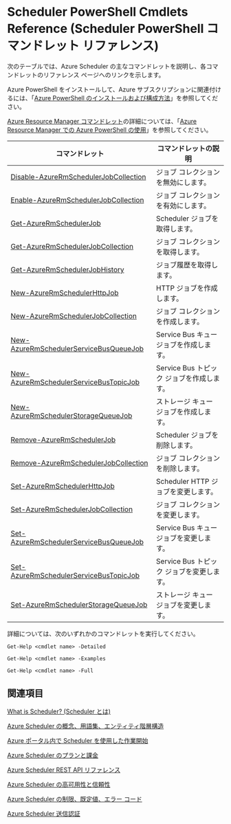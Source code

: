 <properties
 pageTitle="Scheduler PowerShell Cmdlets Reference (Scheduler PowerShell コマンドレット リファレンス)"
 description="Scheduler PowerShell Cmdlets Reference (Scheduler PowerShell コマンドレット リファレンス)"
 services="scheduler"
 documentationCenter=".NET"
 authors="krisragh"
 manager="dwrede"
 editor=""/>
<tags
 ms.service="scheduler"
 ms.workload="infrastructure-services"
 ms.tgt_pltfrm="na"
 ms.devlang="dotnet"
 ms.topic="article"
 ms.date="08/18/2016"
 ms.author="krisragh"/>

# Scheduler PowerShell Cmdlets Reference (Scheduler PowerShell コマンドレット リファレンス)

次のテーブルでは、Azure Scheduler の主なコマンドレットを説明し、各コマンドレットのリファレンス ページへのリンクを示します。

Azure PowerShell をインストールして、Azure サブスクリプションに関連付けるには、「[Azure PowerShell のインストールおよび構成方法](../powershell-install-configure.md)」を参照してください。

[Azure Resource Manager コマンドレット](../powershell-azure-resource-manager.md)の詳細については、「[Azure Resource Manager での Azure PowerShell の使用](https://msdn.microsoft.com/library/mt125356(v=azure.200).aspx)」を参照してください。

|コマンドレット|コマンドレットの説明|
|---|---|
[Disable-AzureRmSchedulerJobCollection](https://msdn.microsoft.com/library/mt490133(v=azure.200).aspx) |ジョブ コレクションを無効にします。 
[Enable-AzureRmSchedulerJobCollection](https://msdn.microsoft.com/library/mt490135(v=azure.200).aspx) |ジョブ コレクションを有効にします。
[Get-AzureRmSchedulerJob](https://msdn.microsoft.com/library/mt490125(v=azure.200).aspx) |Scheduler ジョブを取得します。
[Get-AzureRmSchedulerJobCollection](https://msdn.microsoft.com/library/mt490132(v=azure.200).aspx) |ジョブ コレクションを取得します。
[Get-AzureRmSchedulerJobHistory](https://msdn.microsoft.com/library/mt490126(v=azure.200).aspx) |ジョブ履歴を取得します。
[New-AzureRmSchedulerHttpJob](https://msdn.microsoft.com/library/mt490136(v=azure.200).aspx) |HTTP ジョブを作成します。
[New-AzureRmSchedulerJobCollection](https://msdn.microsoft.com/library/mt490141(v=azure.200).aspx) |ジョブ コレクションを作成します。
[New-AzureRmSchedulerServiceBusQueueJob](https://msdn.microsoft.com/library/mt490134(v=azure.200).aspx) |Service Bus キュー ジョブを作成します。
[New-AzureRmSchedulerServiceBusTopicJob](https://msdn.microsoft.com/library/mt490142(v=azure.200).aspx) |Service Bus トピック ジョブを作成します。
[New-AzureRmSchedulerStorageQueueJob](https://msdn.microsoft.com/library/mt490127(v=azure.200).aspx) |ストレージ キュー ジョブを作成します。 
[Remove-AzureRmSchedulerJob](https://msdn.microsoft.com/library/mt490140(v=azure.200).aspx) |Scheduler ジョブを削除します。  
[Remove-AzureRmSchedulerJobCollection](https://msdn.microsoft.com/library/mt490131(v=azure.200).aspx) |ジョブ コレクションを削除します。 
[Set-AzureRmSchedulerHttpJob](https://msdn.microsoft.com/library/mt490130(v=azure.200).aspx) |Scheduler HTTP ジョブを変更します。
[Set-AzureRmSchedulerJobCollection](https://msdn.microsoft.com/library/mt490129(v=azure.200).aspx) |ジョブ コレクションを変更します。 
[Set-AzureRmSchedulerServiceBusQueueJob](https://msdn.microsoft.com/library/mt490143(v=azure.200).aspx) |Service Bus キュー ジョブを変更します。  
[Set-AzureRmSchedulerServiceBusTopicJob](https://msdn.microsoft.com/library/mt490137(v=azure.200).aspx) |Service Bus トピック ジョブを変更します。 
[Set-AzureRmSchedulerStorageQueueJob](https://msdn.microsoft.com/library/mt490128(v=azure.200).aspx) |ストレージ キュー ジョブを変更します。   

詳細については、次のいずれかのコマンドレットを実行してください。

```
Get-Help <cmdlet name> -Detailed
```
```
Get-Help <cmdlet name> -Examples
```
```
Get-Help <cmdlet name> -Full
```

## 関連項目


 [What is Scheduler? (Scheduler とは)](scheduler-intro.md)

 [Azure Scheduler の概念、用語集、エンティティ階層構造](scheduler-concepts-terms.md)

 [Azure ポータル内で Scheduler を使用した作業開始](scheduler-get-started-portal.md)

 [Azure Scheduler のプランと課金](scheduler-plans-billing.md)

 [Azure Scheduler REST API リファレンス](https://msdn.microsoft.com/library/mt629143)

 [Azure Scheduler の高可用性と信頼性](scheduler-high-availability-reliability.md)

 [Azure Scheduler の制限、既定値、エラー コード](scheduler-limits-defaults-errors.md)

 [Azure Scheduler 送信認証](scheduler-outbound-authentication.md)

<!---HONumber=AcomDC_0914_2016-->